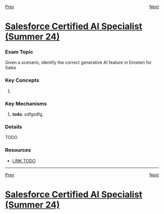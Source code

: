 <div style="display: flex; justify-content: space-between;">
  <span><a href="1.2.md">Prev</a></span>&nbsp;
  <span><a href="2.2.md">Next</a></span>
</div>
<h1><a href="../README.md">Salesforce Certified AI Specialist (Summer 24)</a></h1>

### Exam Topic
Given a scenario, identify the correct generative AI feature in Einstein for Sales

### Key Concepts
1. []()

### Key Mechanisms
1. **todo**: sdfgsdfg.

### Details

TODO

### Resources
- [LINK TODO](URL)

<hr />
<div style="display: flex; justify-content: space-between;">
  <span><a href="1.2.md">Prev</a></span>&nbsp;
  <span><a href="2.2.md">Next</a></span>
</div>
<h1><a href="../README.md">Salesforce Certified AI Specialist (Summer 24)</a></h1>